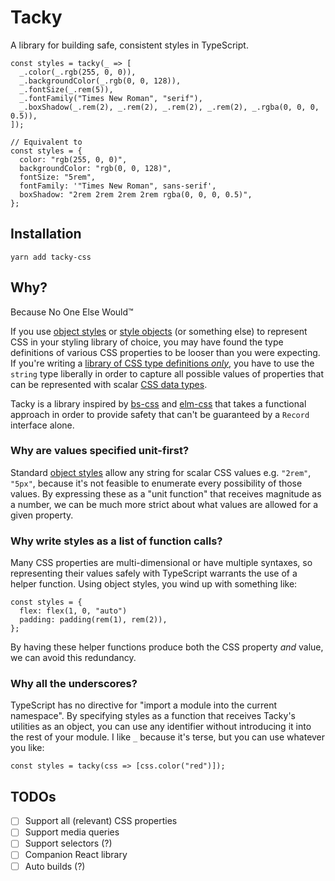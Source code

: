 # Tacky

A library for building safe, consistent styles in TypeScript.

```tsx
const styles = tacky(_ => [
  _.color(_.rgb(255, 0, 0)),
  _.backgroundColor(_.rgb(0, 0, 128)),
  _.fontSize(_.rem(5)),
  _.fontFamily("Times New Roman", "serif"),
  _.boxShadow(_.rem(2), _.rem(2), _.rem(2), _.rem(2), _.rgba(0, 0, 0, 0.5)),
]);

// Equivalent to
const styles = {
  color: "rgb(255, 0, 0)",
  backgroundColor: "rgb(0, 0, 128)",
  fontSize: "5rem",
  fontFamily: '"Times New Roman", sans-serif',
  boxShadow: "2rem 2rem 2rem 2rem rgba(0, 0, 0, 0.5)",
};
```

## Installation

```
yarn add tacky-css
```

## Why?

Because No One Else Would™

If you use [object styles](https://emotion.sh/docs/object-styles) or [style
objects](https://styled-components.com/docs/advanced#style-objects) (or
something else) to represent CSS in your styling library of choice, you may
have found the type definitions of various CSS properties to be looser than you
were expecting.  If you're writing a [library of CSS type definitions
_only_](https://github.com/frenic/csstype), you have to use the `string` type
liberally in order to capture all possible values of properties that can be
represented with scalar [CSS data
types](https://developer.mozilla.org/en-US/docs/Web/CSS/CSS_Types).

Tacky is a library inspired by
[bs-css](https://github.com/reasonml-labs/bs-css) and
[elm-css](https://github.com/rtfeldman/elm-css) that takes a functional
approach in order to provide safety that can't be guaranteed by a `Record`
interface alone.

### Why are values specified unit-first?

Standard [object styles](https://emotion.sh/docs/object-styles) allow any
string for scalar CSS values e.g. `"2rem"`, `"5px"`, because it's not feasible
to enumerate every possibility of those values. By expressing these as a "unit
function" that receives magnitude as a number, we can be much more strict about
what values are allowed for a given property.

### Why write styles as a list of function calls?

Many CSS properties are multi-dimensional or have multiple syntaxes, so
representing their values safely with TypeScript warrants the use of a helper
function. Using object styles, you wind up with something like:

```tsx
const styles = {
  flex: flex(1, 0, "auto")
  padding: padding(rem(1), rem(2)),
};
```
By having these helper functions produce both the CSS property _and_ value, we
can avoid this redundancy.

### Why all the underscores?

TypeScript has no directive for "import a module into the current namespace".
By specifying styles as a function that receives Tacky's utilities as an
object, you can use any identifier without introducing it into the rest of your
module. I like `_` because it's terse, but you can use whatever you like:

```tsx
const styles = tacky(css => [css.color("red")]);
```


## TODOs

- [ ] Support all (relevant) CSS properties
- [ ] Support media queries
- [ ] Support selectors (?)
- [ ] Companion React library
- [ ] Auto builds (?)

